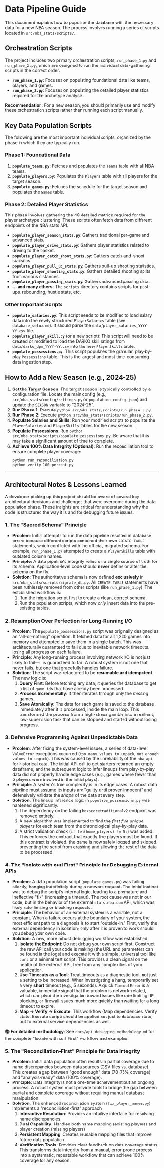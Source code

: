 # Data Pipeline Guide

This document explains how to populate the database with the necessary data for a new NBA season. The process involves running a series of scripts located in `src/nba_stats/scripts/`.

## Orchestration Scripts

The project includes two primary orchestration scripts, `run_phase_1.py` and `run_phase_2.py`, which are designed to run the individual data-gathering scripts in the correct order.

- **`run_phase_1.py`**: Focuses on populating foundational data like teams, players, and games.
- **`run_phase_2.py`**: Focuses on populating the detailed player statistics required for the archetype analysis.

**Recommendation**: For a new season, you should primarily use and modify these orchestration scripts rather than running each script manually.

## Key Data Population Scripts

The following are the most important individual scripts, organized by the phase in which they are typically run.

### Phase 1: Foundational Data

1.  **`populate_teams.py`**: Fetches and populates the `Teams` table with all NBA teams.
2.  **`populate_players.py`**: Populates the `Players` table with all players for the target season.
3.  **`populate_games.py`**: Fetches the schedule for the target season and populates the `Games` table.

### Phase 2: Detailed Player Statistics

This phase involves gathering the 48 detailed metrics required for the player archetype clustering. These scripts often fetch data from different endpoints of the NBA stats API.

- **`populate_player_season_stats.py`**: Gathers traditional per-game and advanced stats.
- **`populate_player_drive_stats.py`**: Gathers player statistics related to driving to the basket.
- **`populate_player_catch_shoot_stats.py`**: Gathers catch-and-shoot statistics.
- **`populate_player_pull_up_stats.py`**: Gathers pull-up shooting statistics.
- **`populate_player_shooting_stats.py`**: Gathers detailed shooting splits from various distances.
- **`populate_player_passing_stats.py`**: Gathers advanced passing data.
- **... and many others**: The `scripts` directory contains scripts for post-ups, rebounding, hustle stats, etc.

### Other Important Scripts

- **`populate_salaries.py`**: This script needs to be modified to load salary data into the newly structured `PlayerSalaries` table (see `database_setup.md`). It should parse the `data/player_salaries_YYYY-YY.csv` file.
- **`populate_player_skill.py`** (or a new script): This script will need to be created or modified to load the DARKO skill ratings from `data/darko_dpm_YYYY-YY.csv` into the new `PlayerSkills` table.
- **`populate_possessions.py`**: This script populates the granular, play-by-play `Possessions` table. This is the largest and most time-consuming data ingestion step.

## How to Add a New Season (e.g., 2024-25)

1.  **Set the Target Season**: The target season is typically controlled by a configuration file. Locate the main config (e.g., `src/nba_stats/config/settings.py` or `population_config.json`) and update the `SEASON` variable to "2024-25".
2.  **Run Phase 1**: Execute `python src/nba_stats/scripts/run_phase_1.py`.
3.  **Run Phase 2**: Execute `python src/nba_stats/scripts/run_phase_2.py`.
4.  **Populate Salaries and Skills**: Run your modified scripts to populate the `PlayerSalaries` and `PlayerSkills` tables for the new season.
5.  **Populate Possessions**: Run `python src/nba_stats/scripts/populate_possessions.py`. Be aware that this may take a significant amount of time to complete.
6.  **Achieve 100% Data Integrity (Optional)**: Run the reconciliation tool to ensure complete player coverage:
    ```bash
    python run_reconciliation.py
    python verify_100_percent.py
    ```

---

## Architectural Notes & Lessons Learned

A developer picking up this project should be aware of several key architectural decisions and challenges that were overcome during the data population phase. These insights are critical for understanding why the code is structured the way it is and for debugging future issues.

### 1. The "Sacred Schema" Principle

-   **Problem**: Initial attempts to run the data pipeline resulted in database errors because different scripts contained their own `CREATE TABLE` statements, which conflicted with the official, migrated schema. For example, `run_phase_1.py` attempted to create a `PlayerSkills` table with outdated column names.
-   **Principle**: A data pipeline's integrity relies on a single source of truth for its schema. Application-level code should **never** define or alter the schema on the fly.
-   **Solution**: The authoritative schema is now defined **exclusively** in `src/nba_stats/scripts/migrate_db.py`. All `CREATE TABLE` statements have been ruthlessly removed from other scripts (like `run_phase_1.py`). The established workflow is:
    1.  Run the migration script first to create a clean, correct schema.
    2.  Run the population scripts, which now *only* insert data into the pre-existing tables.

### 2. Resumption Over Perfection for Long-Running I/O

-   **Problem**: The `populate_possessions.py` script was originally designed as an "all-or-nothing" operation. It fetched data for all 1,230 games into memory and attempted to save them in a single batch. This was architecturally guaranteed to fail due to inevitable network timeouts, losing all progress on each failure.
-   **Principle**: Any long-running process involving network I/O is not just likely to fail—it is guaranteed to fail. A robust system is not one that never fails, but one that gracefully handles failure.
-   **Solution**: The script was refactored to be **resumable and idempotent**. The new logic is:
    1.  **Query First**: Before fetching any data, it queries the database to get a list of `game_id`s that have already been processed.
    2.  **Process Incrementally**: It then iterates through only the *missing* games.
    3.  **Save Atomically**: The data for each game is saved to the database immediately after it is processed, inside the main loop.
    This transformed the process from a high-stress gamble into a resilient, low-supervision task that can be stopped and started without losing progress.

### 3. Defensive Programming Against Unpredictable Data

-   **Problem**: After fixing the system-level issues, a series of data-level `ValueError` exceptions occurred (`too many values to unpack`, `not enough values to unpack`). This was caused by the unreliability of the `nba_api` for historical data. The initial API call to get starters returned an empty dataframe, and the subsequent logic to infer lineups from play-by-play data did not properly handle edge cases (e.g., games where fewer than 5 players were involved in the initial plays).
-   **Principle**: A system's true complexity is in its edge cases. A robust data pipeline must assume its inputs are "guilty until proven innocent" and defensively validate the *shape* of the data at every step.
-   **Solution**: The lineup inference logic in `populate_possessions.py` was hardened significantly.
    1.  The dependency on the failing `boxscoretraditionalv2` endpoint was removed entirely.
    2.  A new algorithm was implemented to find the *first five unique players* for each team from the chronological play-by-play data.
    3.  A strict validation check (`if len(home_players) != 5:`) was added. This enforces the contract that exactly five players must be found. If this contract is violated, the game is now safely logged and skipped, preventing the script from crashing and allowing the rest of the data to be processed.

### 4. The "Isolate with curl First" Principle for Debugging External APIs

-   **Problem**: A data population script (`populate_games.py`) was failing silently, hanging indefinitely during a network request. The initial instinct was to debug the script's internal logic, leading to a premature and ineffective "fix" (increasing a timeout). The root cause was not in our code, but in the behavior of the external `stats.nba.com` API, which was likely rate-limiting or blocking requests.
-   **Principle**: The behavior of an external system is a variable, not a constant. When a failure occurs at the boundary of your system, the most efficient path to a diagnosis is to start "outside-in." First, verify the external dependency in isolation; only after it is proven to work should you debug your own code.
-   **Solution**: A new, more robust debugging workflow was established:
    1.  **Isolate the Endpoint**: Do not debug your own script first. Construct the raw API call your code is making (the URL and parameters can be found in the logs) and execute it with a simple, universal tool like `curl` or a minimal test script. This provides a clean signal on the health of the external API, free from any complexities of your application.
    2.  **Use Timeouts as a Tool**: Treat timeouts as a diagnostic tool, not just a setting to be increased. When investigating a hang, temporarily set a very **short** timeout (e.g., 5 seconds). A quick `TimeoutError` is a valuable, immediate signal that the problem is network-related, which can pivot the investigation toward issues like rate limiting, IP blocking, or firewall issues much more quickly than waiting for a long timeout to expire.
    3.  **Map -> Verify -> Execute**: This workflow (Map dependencies, Verify state, Execute script) should be applied not just to database state, but to external service dependencies as well.

**📚 For detailed methodology**: See `docs/api_debugging_methodology.md` for the complete "Isolate with curl First" workflow and examples.

### 5. The "Reconciliation-First" Principle for Data Integrity

- **Problem**: Initial data population often results in partial coverage due to name discrepancies between data sources (CSV files vs. database). This creates a gap between "good enough" data (70-75% coverage) and "analysis-ready" data (100% coverage).
- **Principle**: Data integrity is not a one-time achievement but an ongoing process. A robust system must provide tools to bridge the gap between partial and complete coverage without requiring manual database manipulation.
- **Solution**: The enhanced reconciliation system (`fix_player_names.py`) implements a "reconciliation-first" approach:
  1. **Interactive Resolution**: Provides an intuitive interface for resolving name discrepancies
  2. **Dual Capability**: Handles both name mapping (existing players) and player creation (missing players)
  3. **Persistent Mapping**: Creates reusable mapping files that improve future data population
  4. **Verification Tools**: Provides clear feedback on data coverage status
  This transforms data integrity from a manual, error-prone process into a systematic, repeatable workflow that can achieve 100% coverage for any season.
